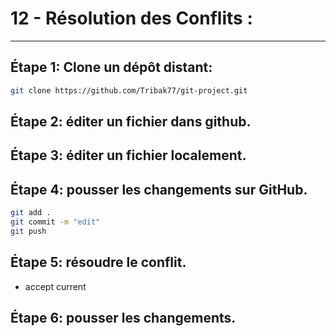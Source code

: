 # 12 - Résolution des Conflits :

---

## Étape 1: Clone un dépôt distant:

```bash
git clone https://github.com/Tribak77/git-project.git
```

## Étape 2: éditer un fichier dans github.

## Étape 3: éditer un fichier localement.

## Étape 4: pousser les changements sur GitHub.

```bash
git add .
git commit -m "edit"
git push
```

## Étape 5: résoudre le conflit.

- accept current

## Étape 6: pousser les changements.
